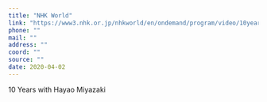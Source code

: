 ```yaml
---
title: "NHK World"
link: "https://www3.nhk.or.jp/nhkworld/en/ondemand/program/video/10yearshayaomiyazaki/?type=tvEpisode&"
phone: ""
mail: ""
address: ""
coord: ""
source: ""
date: 2020-04-02
---
```


10 Years with Hayao Miyazaki
